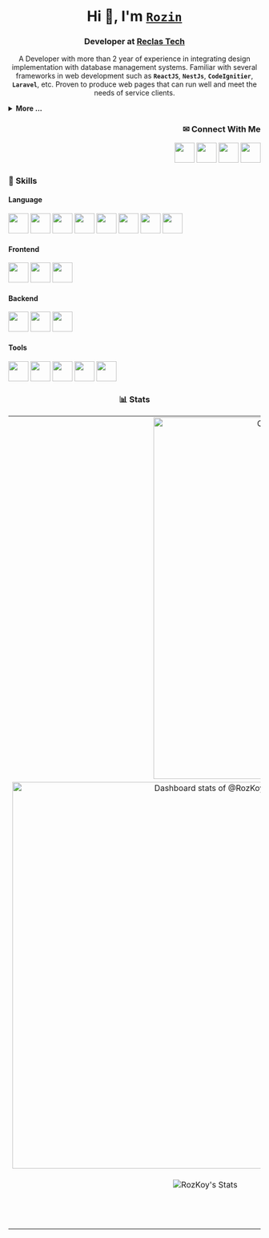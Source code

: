 <!-- Rozin's Github Profile -->

<div align="center">

# Hi 👋, I'm [` Rozin `](https://github.com/RozKoy)
  
### Developer at [Reclas Tech](https://github.com/reclas-tech)

A Developer with more than 2 year of experience in integrating design implementation with database management systems. Familiar with several frameworks in web development such as **` ReactJS `**, **` NestJs `**, **` CodeIgnitier `**, **` Laravel `**, etc. Proven to produce web pages that can run well and meet the needs of service clients.

</div>

<div align="left">

<details>
  <summary> <strong>More ...</strong> </summary>
  
<br>
  
  - 👣 I’m available for ` Freelancing `
  - ✨ Always learning ` New ` things
  - 💬 Ask me about ` Everything `
  - 💼 You can reach me with [` okkoy.1401@gmail.com `](mailto:okkoy.1401@gmail.com)

</details>

</div>

<div align="right">

<h3> ✉ Connect With Me </h3>

[<img src="https://github.com/RozKoy/RozKoy/assets/96671778/134f4f49-435b-44ec-b4ae-57e17fa6057a" width="40" />](https://github.com/RozKoy) [<img src="https://github.com/RozKoy/RozKoy/assets/96671778/1e8e3bdb-7422-43b7-b366-25ef19bea810" width="40" />](https://www.linkedin.com/in/rozkoy) [<img src="https://github.com/RozKoy/RozKoy/assets/96671778/ee512965-0d1e-4ab3-8640-eab464b02e60" width="40" />](https://www.instagram.com/rozinnnnn_/) [<img src="https://github.com/RozKoy/RozKoy/assets/96671778/6e4be1ff-0ed3-42db-bd8f-3bef17fc4c90" width="40" />](mailto:okkoy.1401@gmail.com)

</div>


<div align="left">

<h3> 🎯 Skills </h3>

<h4> Language </h4>

<img src="https://github.com/RozKoy/RozKoy/assets/96671778/11e5867f-0ec6-4ac3-8afe-09b8b44c3333" height="40" /> <img src="https://github.com/RozKoy/RozKoy/assets/96671778/24d72e46-b579-49df-abc9-fe9e28b5185a" height="40" /> <img src="https://github.com/RozKoy/RozKoy/assets/96671778/c7a62f4c-b6cc-4e5c-be44-4619b348925a" height="40" /> <img src="https://github.com/RozKoy/RozKoy/assets/96671778/a9a26e4f-1382-4c72-99d6-16ed32d37e5f" height="40" /> <img src="https://github.com/RozKoy/RozKoy/assets/96671778/7b7bd7e0-f389-42fb-bd03-9e874e8282f4" height="40" /> <img src="https://github.com/RozKoy/RozKoy/assets/96671778/93ec8d06-a750-411c-b5f4-9a82e55ec8aa" height="40" /> <img src="https://github.com/RozKoy/RozKoy/assets/96671778/c4e00d59-c912-43ca-8e02-181660c0561f" height="40" /> <img src="https://github.com/RozKoy/RozKoy/assets/96671778/c76168a7-c50f-415c-9bd4-10482b270d99" height="40" />

<h4> Frontend </h4>

<img src="https://github.com/RozKoy/RozKoy/assets/96671778/81e561b3-7083-434e-befc-1cba28c310ae" height="40" /> <img src="https://github.com/RozKoy/RozKoy/assets/96671778/9b0a0807-9ad5-45c7-8e34-6a5ee89bf1c6" height="40" /> <img src="https://github.com/RozKoy/RozKoy/assets/96671778/792cd6d1-29b6-410f-860b-6e105c62ee55" height="40" />

<h4> Backend </h4>

<img src="https://github.com/RozKoy/RozKoy/assets/96671778/d3428f19-bcae-40dc-afc0-4adea9c22a07" height="40" /> <img src="https://github.com/RozKoy/RozKoy/assets/96671778/e5485aa5-e814-404f-8fcb-ff59d5a0c512" height="40" /> <img src="https://github.com/RozKoy/RozKoy/assets/96671778/8a0d2213-7f6b-4c9a-86ac-db3c3f683fe1" height="40" />

<h4> Tools </h4>

<img src="https://github.com/RozKoy/RozKoy/assets/96671778/7abf449d-4cfd-4ebb-b7c3-d8dced9e579a" height="40" /> <img src="https://github.com/RozKoy/RozKoy/assets/96671778/566804bd-9c2c-4df6-aa45-85eda6ff5e6d" height="40" /> <img src="https://github.com/RozKoy/RozKoy/assets/96671778/64c79218-6c27-41fc-9052-b1162fba2a25" height="40" /> <img src="https://github.com/RozKoy/RozKoy/assets/96671778/aef3e781-1a1a-4add-9c62-cd0c0e28f43a" height="40" /> <img src="https://github.com/RozKoy/RozKoy/assets/96671778/d8ca4300-7011-4f42-ae5d-907c17283499" height="40" />

</div>

<div align=center>

<h3> 📊 Stats </h3>

<table>
<tr>
  <td align="center" colspan="2">

<a href="https://next.ossinsight.io/widgets/official/analyze-user-contribution-time-distribution?user_id=96671778&period=all_times" target="_blank" style="display: block" align="center">
  <picture>
    <source media="(prefers-color-scheme: dark)" srcset="https://next.ossinsight.io/widgets/official/analyze-user-contribution-time-distribution/thumbnail.png?user_id=96671778&period=all_times&image_size=auto&color_scheme=dark" width="721" height="auto">
    <img alt="Contribution Time Distribution of @RozKoy" src="https://next.ossinsight.io/widgets/official/analyze-user-contribution-time-distribution/thumbnail.png?user_id=96671778&period=all_times&image_size=auto&color_scheme=light" width="721" height="auto">
  </picture>
</a>

  </td>
</tr>
<tr>
  <td align="center" width="50%">

<a href="https://next.ossinsight.io/widgets/official/compose-user-dashboard-stats?user_id=96671778" target="_blank" style="display: block" align="center">
  <picture>
    <source media="(prefers-color-scheme: dark)" srcset="https://next.ossinsight.io/widgets/official/compose-user-dashboard-stats/thumbnail.png?user_id=96671778&image_size=auto&color_scheme=dark" width="771" height="auto">
    <img alt="Dashboard stats of @RozKoy" src="https://next.ossinsight.io/widgets/official/compose-user-dashboard-stats/thumbnail.png?user_id=96671778&image_size=auto&color_scheme=light" width="771" height="auto">
  </picture>
</a>
  
  </td>
  <td align="center" width="50%">

<a href="https://next.ossinsight.io/widgets/official/compose-currently-working-on?user_id=96671778&activity_type=all" target="_blank" style="display: block" align="center">
  <picture>
    <source media="(prefers-color-scheme: dark)" srcset="https://next.ossinsight.io/widgets/official/compose-currently-working-on/thumbnail.png?user_id=96671778&activity_type=all&image_size=auto&color_scheme=dark" width="497.5" height="auto">
    <img alt="@RozKoy's Recent Work - Last 28 days" src="https://next.ossinsight.io/widgets/official/compose-currently-working-on/thumbnail.png?user_id=96671778&activity_type=all&image_size=auto&color_scheme=light" width="497.5" height="auto">
  </picture>
</a>

  </td>
</tr>
<tr>
  <td align="center" width="50%">

![RozKoy's Stats](https://github-readme-stats.vercel.app/api?username=RozKoy&theme=flag-india&show_icons=true&hide_border=true&count_private=true)
  
  </td>
  <td align="center" width="50%">

![RozKoy's Top Languages](https://github-readme-stats.vercel.app/api/top-langs/?username=RozKoy&theme=flag-india&show_icons=true&hide_border=true&layout=compact)
  
  </td>
</tr>
<tr>
  <td align="center" colspan="2">

![RozKoy's Streak](https://github-readme-streak-stats.herokuapp.com/?user=RozKoy&theme=flag-india&hide_border=true)
  
  </td>
</tr>
</table>

</div>

